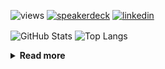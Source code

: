 ![views](https://komarev.com/ghpvc/?username=chck&color=blueviolet)
[![speakerdeck](https://img.shields.io/badge/Speaker_Deck-chck-8a2be2?style=flat-square&logo=speaker-deck)](https://speakerdeck.com/chck)
[![linkedin](https://img.shields.io/badge/LinkedIn-chck-8a2be2?style=flat-square&logo=linkedin)](https://www.linkedin.com/in/chck/)

<p align="left"> 
  <img alt="GitHub Stats" align="center" height="150" src="https://github-readme-stats-nine-umber-51.vercel.app/api?username=chck&count_private=true&show_icons=true&hide_title=true&theme=buefy" />
  <img alt="Top Langs" align="center" height="150" src="https://github-readme-stats-nine-umber-51.vercel.app/api/top-langs/?username=chck&layout=compact&count_private=true&show_icons=true&hide_title=true&theme=buefy" />
</p>

<details>
  <summary><b>Read more</b></summary>
  <br>

  <!--START_SECTION:waka-->
**🐱 My GitHub Data** 

> 📦 82.9 kB Used in GitHub's Storage 
 > 
> 🏆 507 Contributions in the Year 2024
 > 
> 💼 Opted to Hire
 > 
> 📜 133 Public Repositories 
 > 
> 🔑 22 Private Repositories 
 > 
**I'm a Night 🦉** 

```text
🌞 Morning                902 commits         ███░░░░░░░░░░░░░░░░░░░░░░   13.03 % 
🌆 Daytime                2262 commits        ████████░░░░░░░░░░░░░░░░░   32.67 % 
🌃 Evening                2034 commits        ███████░░░░░░░░░░░░░░░░░░   29.38 % 
🌙 Night                  1726 commits        ██████░░░░░░░░░░░░░░░░░░░   24.93 % 
```
📅 **I'm Most Productive on Thursday** 

```text
Monday                   1324 commits        █████░░░░░░░░░░░░░░░░░░░░   19.12 % 
Tuesday                  1065 commits        ████░░░░░░░░░░░░░░░░░░░░░   15.38 % 
Wednesday                1109 commits        ████░░░░░░░░░░░░░░░░░░░░░   16.02 % 
Thursday                 1759 commits        ██████░░░░░░░░░░░░░░░░░░░   25.40 % 
Friday                   698 commits         ███░░░░░░░░░░░░░░░░░░░░░░   10.08 % 
Saturday                 398 commits         █░░░░░░░░░░░░░░░░░░░░░░░░   05.75 % 
Sunday                   571 commits         ██░░░░░░░░░░░░░░░░░░░░░░░   08.25 % 
```


📊 **This Week I Spent My Time On** 

```text
💬 Programming Languages: 
Python                   1 hr 5 mins         ███████████████████░░░░░░   77.18 % 
Ruby                     10 mins             ███░░░░░░░░░░░░░░░░░░░░░░   12.41 % 
Markdown                 3 mins              █░░░░░░░░░░░░░░░░░░░░░░░░   04.40 % 
Git                      2 mins              █░░░░░░░░░░░░░░░░░░░░░░░░   03.50 % 
JSON                     1 min               █░░░░░░░░░░░░░░░░░░░░░░░░   02.04 % 

🔥 Editors: 
PyCharm                  51 mins             ███████████████░░░░░░░░░░   60.69 % 
Neovim                   33 mins             ██████████░░░░░░░░░░░░░░░   39.31 % 
```

**I Mostly Code in Python** 

```text
Python                   45 repos            █████████░░░░░░░░░░░░░░░░   34.88 % 
Jupyter Notebook         19 repos            ████░░░░░░░░░░░░░░░░░░░░░   14.73 % 
Rust                     7 repos             █░░░░░░░░░░░░░░░░░░░░░░░░   05.43 % 
TypeScript               4 repos             █░░░░░░░░░░░░░░░░░░░░░░░░   03.10 % 
Astro                    1 repo              ░░░░░░░░░░░░░░░░░░░░░░░░░   00.78 % 
```



**Timeline**

![Lines of Code chart](https://raw.githubusercontent.com/chck/chck/main/assets/bar_graph.png)


 Last Updated on 2024-10-04 01:52 UTC
<!--END_SECTION:waka-->
</details>

